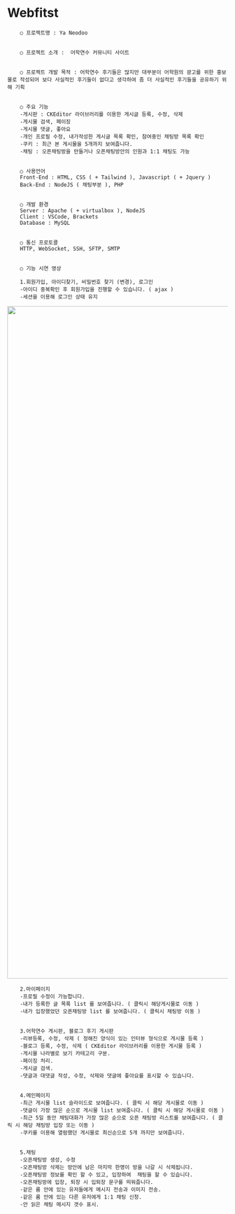 # Webfitst

		○ 프로젝트명 : Ya Neodoo
		
    
		○ 프로젝트 소개 :  어학연수 커뮤니티 사이트
		
    
		○ 프로젝트 개발 목적 : 어학연수 후기들은 많지만 대부분이 어학원의 광고를 위한 홍보물로 작성되어 보다 사실적인 후기들이 없다고 생각하여 좀 더 사실적인 후기들을 공유하기 위해 기획
		
    
		○ 주요 기능
		-게시판 : CKEditor 라이브러리를 이용한 게시글 등록, 수정, 삭제
		-게시물 검색, 페이징 
		-게시물 댓글, 좋아요 
		-개인 프로필 수정, 내가작성한 게시글 목록 확인, 참여중인 채팅방 목록 확인 
		-쿠키 : 최근 본 게시물을 5개까지 보여줍니다.
 		-채팅 : 오픈채팅방을 만들거나 오픈채팅방안의 인원과 1:1 채팅도 가능
		
		
		○ 사용언어
		Front-End : HTML, CSS ( + Tailwind ), Javascript ( + Jquery ) 
		Back-End : NodeJS ( 채팅부분 ), PHP
		
    
		○ 개발 환경
		Server : Apache ( + virtualbox ), NodeJS
		Client : VSCode, Brackets
		Database : MySQL
		
    
		○ 통신 프로토콜
		HTTP, WebSocket, SSH, SFTP, SMTP


		○ 기능 시연 영상
		
		1.회원가입, 아이디찾기, 비밀번호 찾기 (변경), 로그인
		-아이디 중복확인 후 회원가입을 진행할 수 있습니다. ( ajax )
		-세션을 이용해 로그인 상태 유지

<img width="1536" src="https://user-images.githubusercontent.com/69760221/128200743-614aa573-7bc8-4913-9f0b-389022a8d097.mp4">

    
		2.마이페이지
		-프로필 수정이 가능합니다.
		-내가 등록한 글 목록 list 를 보여줍니다. ( 클릭시 해당게시물로 이동 )
   		-내가 입장했었던 오픈채팅방 list 를 보여줍니다. ( 클릭시 채팅방 이동 )
    
    
		3.어학연수 게시판, 블로그 후기 게시판
		-리뷰등록, 수정, 삭제 ( 정해진 양식이 있는 인터뷰 형식으로 게시물 등록 )
		-블로그 등록, 수정, 삭제 ( CKEditor 라이브러리를 이용한 게시물 등록 )
 		-게시물 나라별로 보기 카테고리 구분.
 		-페이징 처리.
 		-게시글 검색.
 		-댓글과 대댓글 작성, 수정, 삭제와 댓글에 좋아요를 표시할 수 있습니다.
    
    
 		4.메인페이지
		-최근 게시물 list 슬라이드로 보여줍니다. ( 클릭 시 해당 게시물로 이동 )
   		-댓글이 가장 많은 순으로 게시물 list 보여줍니다. ( 클릭 시 해당 게시물로 이동 )
		-최근 5일 동안 채팅대화가 가장 많은 순으로 오픈 채팅방 리스트를 보여줍니다. ( 클릭 시 해당 채팅방 입장 또는 이동 )
		-쿠키를 이용해 열람했던 게시물로 최신순으로 5개 까지만 보여줍니다.
    
    
  		5.채팅
		-오픈채팅방 생성, 수정
		-오픈채팅방 삭제는 방안에 남은 마지막 한명이 방을 나갈 시 삭제됩니다.
		-오픈채팅방 정보를 확인 할 수 있고, 입장하여  채팅을 할 수 있습니다.
		-오픈채팅방에 입장, 퇴장 시 입퇴장 문구를 띄워줍니다.
		-같은 룸 안에 있는 유저들에게 메시지 전송과 이미지 전송.
		-같은 룸 안에 있는 다른 유저에게 1:1 채팅 신청.
		-안 읽은 채팅 메시지 갯수 표시.
    

	
		
